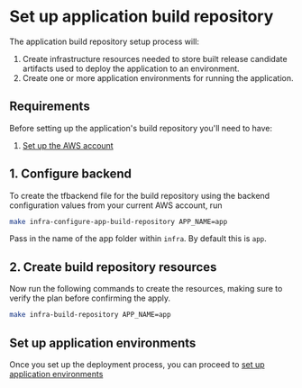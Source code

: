 # Set up application build repository

The application build repository setup process will:

1. Create infrastructure resources needed to store built release candidate artifacts used to deploy the application to an environment.
2. Create one or more application environments for running the application.

## Requirements

Before setting up the application's build repository you'll need to have:

1. [Set up the AWS account](./set-up-aws-account.md)

## 1. Configure backend

To create the tfbackend file for the build repository using the backend configuration values from your current AWS account, run

```bash
make infra-configure-app-build-repository APP_NAME=app
```

Pass in the name of the app folder within `infra`. By default this is `app`.

## 2. Create build repository resources

Now run the following commands to create the resources, making sure to verify the plan before confirming the apply.

```bash
make infra-build-repository APP_NAME=app
```

## Set up application environments

Once you set up the deployment process, you can proceed to [set up application environments](./set-up-app-env.md)
